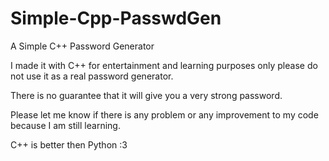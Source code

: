 # Simple-Cpp-PasswdGen
A Simple C++ Password Generator


I made it with C++ for entertainment and learning purposes only please do not use it as a real password generator.

There is no guarantee that it will give you a very strong password.

Please let me know if there is any problem or any improvement to my code because I am still learning.

C++ is better then Python :3
